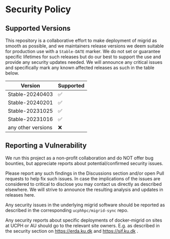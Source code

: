 # Security Policy

## Supported Versions

This repository is a collaborative effort to make deployment of migrid as smooth as possible, and we maintainers release versions we deem suitable for production use with a `Stable-DATE` marker.
We do not set or guarantee specific lifetimes for such releases but do our best to support the use and provide any security updates needed. 
We will announce any critical issues and specifically mark any known affected releases as such in the table below.  

| Version            | Supported          |
| ------------------ | ------------------ |
| Stable-20240403    | :white_check_mark: |
| Stable-20240201    | :white_check_mark: |
| Stable-20231025    | :white_check_mark: |
| Stable-20231016    | :white_check_mark: |
| any other versions | :x:                |


## Reporting a Vulnerability

We run this project as a non-profit collaboration and do NOT offer bug bounties, but appreciate reports about potential/confirmed security issues.

Please report any such findings in the Discussions section and/or open Pull requests to help fix such issues. In case the implications of the issues are considered to critical to disclose you may contact us directly as described elsewhere.
We will strive to announce the resulting analysis and updates in releases here.

Any security issues in the underlying migrid software should be reported as described in the corresponding `ucphhpc/migrid-sync` repo.

Any security reports about specific deployments of docker-migrid on sites at UCPH or AU should go to the relevant site owners. E.g. as described in the security section on https://erda.ku.dk and https://sif.ku.dk .
